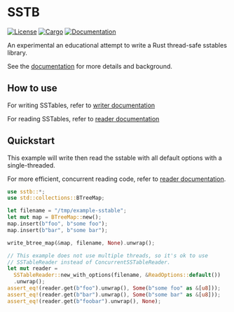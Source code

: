 # SSTB

[![License](https://img.shields.io/badge/license-MIT%2FApache--2.0-blue.svg)](https://github.com/ikatson/rust-sstb)
[![Cargo](https://img.shields.io/crates/v/sstb.svg)](https://crates.io/crates/sstb)
[![Documentation](https://docs.rs/sstb/badge.svg)](https://docs.rs/sstb)

An experimental an educational attempt to write a Rust thread-safe sstables library.

See the [documentation](https://docs.rs/sstb) for more details and background.

## How to use
For writing SSTables, refer to [writer documentation](https://docs.rs/sstb/0.2.1-alpha/sstb/sstable/writer/index.html)

For reading SSTables, refer to [reader documentation](https://docs.rs/sstb/0.2.1-alpha/sstb/sstable/reader/index.html)

## Quickstart

This example will write then read the sstable with all default options with a single-threaded.

For more efficient, concurrent reading code, refer to [reader documentation](https://docs.rs/sstb/0.2.1-alpha/sstb/sstable/reader/index.html).

```rust
use sstb::*;
use std::collections::BTreeMap;

let filename = "/tmp/example-sstable";
let mut map = BTreeMap::new();
map.insert(b"foo", b"some foo");
map.insert(b"bar", b"some bar");

write_btree_map(&map, filename, None).unwrap();

// This example does not use multiple threads, so it's ok to use
// SSTableReader instead of ConcurrentSSTableReader.
let mut reader =
  SSTableReader::new_with_options(filename, &ReadOptions::default())
  .unwrap();
assert_eq!(reader.get(b"foo").unwrap(), Some(b"some foo" as &[u8]));
assert_eq!(reader.get(b"bar").unwrap(), Some(b"some bar" as &[u8]));
assert_eq!(reader.get(b"foobar").unwrap(), None);
```